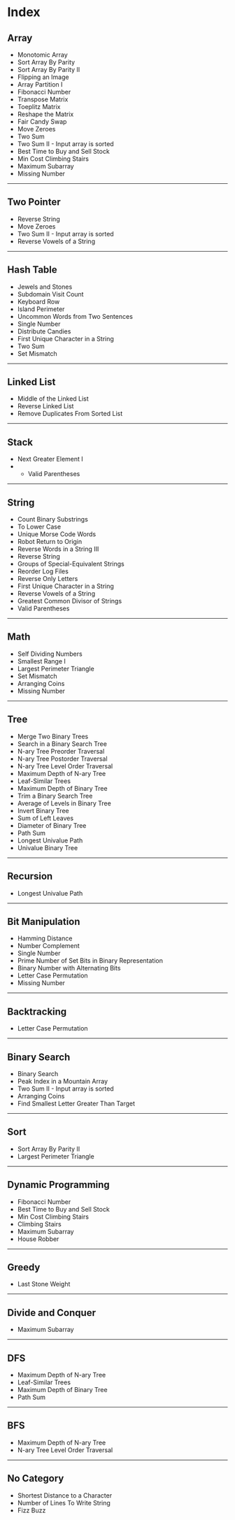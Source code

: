 # Index #

## Array ##
- Monotomic Array
- Sort Array By Parity
- Sort Array By Parity II
- Flipping an Image
- Array Partition I
- Fibonacci Number
- Transpose Matrix
- Toeplitz Matrix
- Reshape the Matrix
- Fair Candy Swap
- Move Zeroes
- Two Sum
- Two Sum II - Input array is sorted
- Best Time to Buy and Sell Stock
- Min Cost Climbing Stairs
- Maximum Subarray
- Missing Number
---
## Two Pointer ##
- Reverse String
- Move Zeroes
- Two Sum II - Input array is sorted
- Reverse Vowels of a String

---
## Hash Table ##
- Jewels and Stones
- Subdomain Visit Count
- Keyboard Row
- Island Perimeter
- Uncommon Words from Two Sentences
- Single Number
- Distribute Candies
- First Unique Character in a String
- Two Sum
- Set Mismatch
---
## Linked List ##
- Middle of the Linked List
- Reverse Linked List
- Remove Duplicates From Sorted List
---
## Stack ##
- Next Greater Element I
- - Valid Parentheses
---
## String ##
- Count Binary Substrings
- To Lower Case
- Unique Morse Code Words
- Robot Return to Origin
- Reverse Words in a String III
- Reverse String
- Groups of Special-Equivalent Strings
- Reorder Log Files
- Reverse Only Letters
- First Unique Character in a String
- Reverse Vowels of a String
- Greatest Common Divisor of Strings
- Valid Parentheses
---
## Math ##
- Self Dividing Numbers
- Smallest Range I
- Largest Perimeter Triangle
- Set Mismatch
- Arranging Coins
- Missing Number

---
## Tree ##
- Merge Two Binary Trees
- Search in a Binary Search Tree
- N-ary Tree Preorder Traversal
- N-ary Tree Postorder Traversal
- N-ary Tree Level Order Traversal
- Maximum Depth of N-ary Tree
- Leaf-Similar Trees
- Maximum Depth of Binary Tree
- Trim a Binary Search Tree
- Average of Levels in Binary Tree
- Invert Binary Tree
- Sum of Left Leaves
- Diameter of Binary Tree
- Path Sum
- Longest Univalue Path
- Univalue Binary Tree
---
## Recursion ##
- Longest Univalue Path
---
## Bit Manipulation ##
- Hamming Distance
- Number Complement
- Single Number
- Prime Number of Set Bits in Binary Representation
- Binary Number with Alternating Bits
- Letter Case Permutation
- Missing Number
---
## Backtracking ##
- Letter Case Permutation
---
## Binary Search
- Binary Search
- Peak Index in a Mountain Array
- Two Sum II - Input array is sorted
- Arranging Coins
- Find Smallest Letter Greater Than Target
---
## Sort ##
- Sort Array By Parity II
- Largest Perimeter Triangle

---
## Dynamic Programming ##
- Fibonacci Number
- Best Time to Buy and Sell Stock
- Min Cost Climbing Stairs
- Climbing Stairs
- Maximum Subarray
- House Robber
---
## Greedy ##
- Last Stone Weight
---
## Divide and Conquer ##
- Maximum Subarray
---
## DFS ##
- Maximum Depth of N-ary Tree
- Leaf-Similar Trees
- Maximum Depth of Binary Tree
- Path Sum

---
## BFS ##
- Maximum Depth of N-ary Tree
- N-ary Tree Level Order Traversal

---
## No Category ##
- Shortest Distance to a Character
- Number of Lines To Write String
- Fizz Buzz